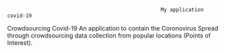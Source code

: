                                                       My application covid-19
   
  Crowdsourcing Covid-19
  An application to contain the Coronovirus Spread through crowdsourcing data collection from popular locations (Points of Interest).
